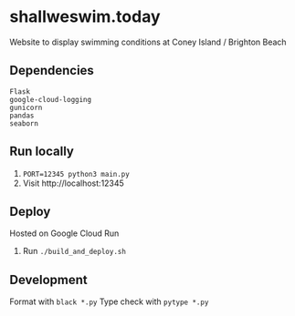 # shallweswim.today
Website to display swimming conditions at Coney Island / Brighton Beach

## Dependencies
```
Flask
google-cloud-logging
gunicorn
pandas
seaborn
```

## Run locally
1. `PORT=12345 python3 main.py`
1. Visit http://localhost:12345

## Deploy

Hosted on Google Cloud Run

1. Run `./build_and_deploy.sh`

## Development

Format with `black *.py`
Type check with `pytype *.py`
